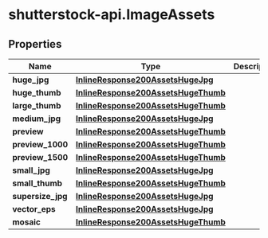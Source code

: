 # shutterstock-api.ImageAssets

## Properties
Name | Type | Description | Notes
------------ | ------------- | ------------- | -------------
**huge_jpg** | [**InlineResponse200AssetsHugeJpg**](InlineResponse200AssetsHugeJpg.md) |  | [optional] 
**huge_thumb** | [**InlineResponse200AssetsHugeThumb**](InlineResponse200AssetsHugeThumb.md) |  | [optional] 
**large_thumb** | [**InlineResponse200AssetsHugeThumb**](InlineResponse200AssetsHugeThumb.md) |  | [optional] 
**medium_jpg** | [**InlineResponse200AssetsHugeJpg**](InlineResponse200AssetsHugeJpg.md) |  | [optional] 
**preview** | [**InlineResponse200AssetsHugeThumb**](InlineResponse200AssetsHugeThumb.md) |  | [optional] 
**preview_1000** | [**InlineResponse200AssetsHugeThumb**](InlineResponse200AssetsHugeThumb.md) |  | [optional] 
**preview_1500** | [**InlineResponse200AssetsHugeThumb**](InlineResponse200AssetsHugeThumb.md) |  | [optional] 
**small_jpg** | [**InlineResponse200AssetsHugeJpg**](InlineResponse200AssetsHugeJpg.md) |  | [optional] 
**small_thumb** | [**InlineResponse200AssetsHugeThumb**](InlineResponse200AssetsHugeThumb.md) |  | [optional] 
**supersize_jpg** | [**InlineResponse200AssetsHugeJpg**](InlineResponse200AssetsHugeJpg.md) |  | [optional] 
**vector_eps** | [**InlineResponse200AssetsHugeJpg**](InlineResponse200AssetsHugeJpg.md) |  | [optional] 
**mosaic** | [**InlineResponse200AssetsHugeThumb**](InlineResponse200AssetsHugeThumb.md) |  | [optional] 


